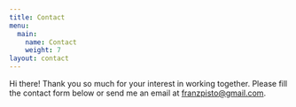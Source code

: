 ```yaml
---
title: Contact
menu:
  main:
    name: Contact
    weight: 7
layout: contact
---
```

Hi there! Thank you so much for your interest in working together. Please fill the contact form below or send me an email at [franzpisto@gmail.com](<mailto: franz.pisto@gmail.com>).
